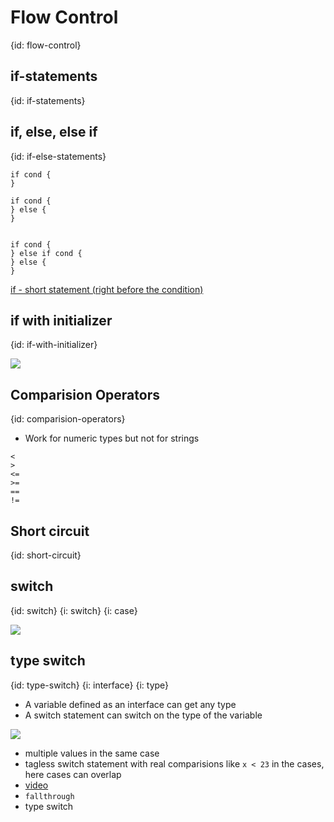 # Flow Control
{id: flow-control}

## if-statements
{id: if-statements}

## if, else, else if
{id: if-else-statements}

```
if cond {
}

if cond {
} else {
}


if cond {
} else if cond {
} else {
}
```

[if - short statement (right before the condition)](https://tour.golang.org/flowcontrol/6)

## if with initializer
{id: if-with-initializer}


![](examples/in-init/if_with_initializer.go)


## Comparision Operators
{id: comparision-operators}

* Work for numeric types but not for strings

```
<
>
<=
>=
==
!=
```

## Short circuit
{id: short-circuit}



## switch
{id: switch}
{i: switch}
{i: case}

![](examples/switch/switch.go)


## type switch
{id: type-switch}
{i: interface}
{i: type}

* A variable defined as an interface can get any type
* A switch statement can switch on the type of the variable

![](examples/switch-on-type/type_switch.go)


* multiple values in the same case
* tagless switch statement with real comparisions like `x < 23` in the cases, here cases can overlap
* [video](https://youtu.be/YS4e4q9oBaU?t=11404)
* `fallthrough`
* type switch
